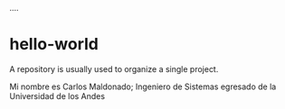 <!doctype html>
<html>
<head>
  <title> Why I Love This Course </title>
</head>
<body> .... </body>
</hmtl>

# hello-world
A repository is usually used to organize a single project.

Mi nombre es Carlos Maldonado; Ingeniero de Sistemas egresado de la Universidad de los Andes
